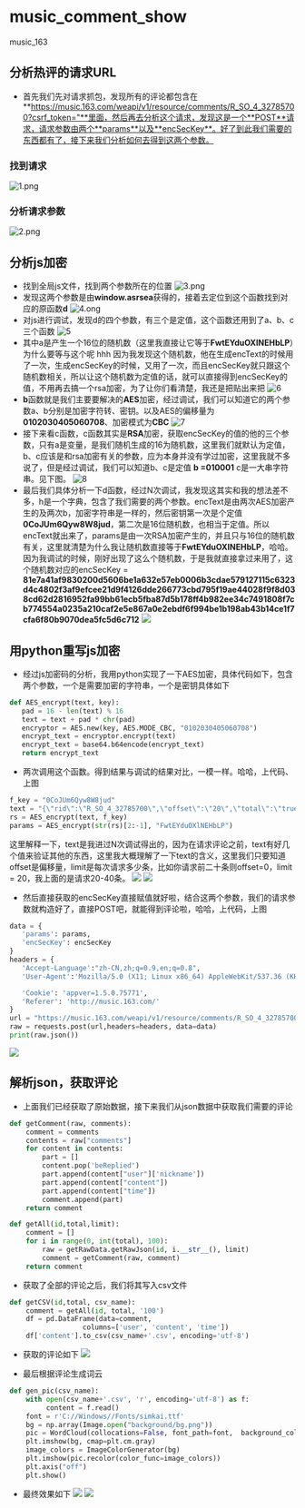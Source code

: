 # music_comment_show
music_163 

## 分析热评的请求URL
 - 首先我们先对请求抓包，发现所有的评论都包含在 **https://music.163.com/weapi/v1/resource/comments/R_SO_4_32785700?csrf_token="**里面，然后再去分析这个请求，发现这是一个**POST**请求，请求参数由两个**params**以及**encSecKey**。好了到此我们需要的东西都有了，接下来我们分析如何去得到这两个参数。
 ### 找到请求
 ![1.png](1.png)
 ### 分析请求参数
 ![2.png](2.png)

 ## 分析js加密
 - 找到全局js文件，找到两个参数所在的位置
 ![3.png](3.png)
 - 发现这两个参数是由**window.asrsea**获得的，接着去定位到这个函数找到对应的原函数**d**
 ![4.ong](4.png)
 - 对js进行调试，发现d的四个参数，有三个是定值，这个函数还用到了a、b、c三个函数
 ![5](5.png)
 - 其中a是产生一个16位的随机数（这里我直接让它等于**FwtEYduOXlNEHbLP**）为什么要等与这个呢 hhh 因为我发现这个随机数，他在生成encText的时候用了一次，生成encSecKey的时候，又用了一次，而且encSecKey就只跟这个随机数相关，所以让这个随机数为定值的话，就可以直接得到encSecKey的值，不用再去搞一个rsa加密，为了让你们看清楚，我还是把贴出来把
 ![6](6.png)
 - **b**函数就是我们主要要解决的**AES**加密，经过调试，我们可以知道它的两个参数a、b分别是加密字符转、密钥。以及AES的偏移量为**0102030405060708**、加密模式为**CBC**
 ![7](7.png)
 - 接下来看c函数，c函数其实是**RSA**加密，获取encSecKey的值的他的三个参数，只有a是变量，是我们随机生成的16为随机数，这里我们就默认为定值，b、c应该是和rsa加密有关的参数，应为本身并没有学过加密，这里我就不多说了，但是经过调试，我们可以知道b、c是定值 **b =010001** c是一大串字符串。见下图。
 ![8](8.png)
 - 最后我们具体分析一下d函数，经过N次调试，我发现这其实和我的想法差不多，h是一个字典，包含了我们需要的两个参数。encText是由两次AES加密产生的及两次b，加密字符串是一样的，然后密钥第一次是个定值**0CoJUm6Qyw8W8jud**，第二次是16位随机数，也相当于定值。所以encText就出来了，params是由一次RSA加密产生的，并且只与16位的随机数有关，这里就清楚为什么我让随机数直接等于**FwtEYduOXlNEHbLP**，哈哈。因为我调试的时候，刚好出现了这么个随机数，于是我就直接拿过来用了，这个随机数对应的encSecKey = **81e7a41af9830200d5606be1a632e57eb0006b3cdae579127115c6323d4c4802f3af9efcee21d9f4126dde266773cbd795f19ae44028f9f8d038cd62d2816952fa99bb61ecb5fba87d5b178ff4b982ee34c7491808f7cb774554a0235a210caf2e5e867a0e2ebdf6f994be1b198ab43b14ce1f7cfa6f80b9070dea5fc5d6c712**
 ![](9.png)

 ## 用python重写js加密

 - 经过js加密码的分析，我用python实现了一下AES加密，具体代码如下，包含两个参数，一个是需要加密的字符串，一个是密钥具体如下
 ```python
 def AES_encrypt(text, key):
    pad = 16 - len(text) % 16
    text = text + pad * chr(pad)
    encryptor = AES.new(key, AES.MODE_CBC, "0102030405060708")
    encrypt_text = encryptor.encrypt(text)
    encrypt_text = base64.b64encode(encrypt_text)
    return encrypt_text
 ```
 - 两次调用这个函数。得到结果与调试的结果对比，一模一样。哈哈，上代码、上图
 ```python
f_key = "0CoJUm6Qyw8W8jud"
text = "{\"rid\":\"R_SO_4_32785700\",\"offset\":\"20\",\"total\":\"true\",\"limit\":\"20\",\"csrf_token\":\"\"}"
rs = AES_encrypt(text, f_key)
params = AES_encrypt(str(rs)[2:-1], "FwtEYduOXlNEHbLP")
 ```
 这里解释一下，text是我进过N次调试得出的，因为在请求评论之前，text有好几个值来验证其他的东西，这里我大概理解了一下text的含义，这里我们只要知道offset是偏移量，limit是每次请求多少条，比如你请求前二十条则offset=0，limit = 20，我上面的是请求20-40条。
 ![](10.png)
 ![](11.png)

 - 然后直接获取的encSecKey直接赋值就好啦，结合这两个参数，我们的请求参数就构造好了，直接POST吧，就能得到评论啦，哈哈，上代码，上图
 ```python
 data = {
    'params': params,
    'encSecKey': encSecKey
}
headers = {
    'Accept-Language':"zh-CN,zh;q=0.9,en;q=0.8",
    'User-Agent':'Mozilla/5.0 (X11; Linux x86_64) AppleWebKit/537.36 (KHTML, like Gecko) Chrome/62.0.3202.89 Safari/537.36',

    'Cookie': 'appver=1.5.0.75771',
    'Referer': 'http://music.163.com/'
}
url = "https://music.163.com/weapi/v1/resource/comments/R_SO_4_32785700?csrf_token="
raw = requests.post(url,headers=headers, data=data)
print(raw.json())
 ```
 ![](12.png)

## 解析json，获取评论
- 上面我们已经获取了原始数据，接下来我们从json数据中获取我们需要的评论
```python
def getComment(raw, comments):
    comment = comments
    contents = raw["comments"]
    for content in contents:
        part = []
        content.pop('beReplied')
        part.append(content["user"]['nickname'])
        part.append(content["content"])
        part.append(content["time"])
        comment.append(part)
    return comment

def getAll(id,total,limit):
    comment = []
    for i in range(0, int(total), 100):
        raw = getRawData.getRawJson(id, i.__str__(), limit)
        comment = getComment(raw, comment)
    return comment
```
- 获取了全部的评论之后，我们将其写入csv文件
```python
def getCSV(id,total, csv_name):
    comment = getAll(id, total, '100')
    df = pd.DataFrame(data=comment,
                  columns=['user', 'content', 'time'])
    df['content'].to_csv(csv_name+'.csv', encoding='utf-8')
```
- 获取的评论如下
![](13.png)

- 最后根据评论生成词云
```python 
def gen_pic(csv_name):
    with open(csv_name+'.csv', 'r', encoding='utf-8') as f:
         content = f.read()
    font = r'C://Windows//Fonts/simkai.ttf'
    bg = np.array(Image.open("background/bg.png"))
    pic = WordCloud(collocations=False, font_path=font,  background_color="white", max_words=800,  mask=bg, max_font_size=300, random_state=42).generate(content)
    plt.imshow(bg, cmap=plt.cm.gray)
    image_colors = ImageColorGenerator(bg)
    plt.imshow(pic.recolor(color_func=image_colors))
    plt.axis("off")
    plt.show()
```
- 最终效果如下
![](14.png)
![](15.png)
